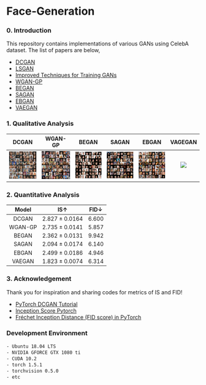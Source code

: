 # Face-Generation

### 0. Introduction

This repository contains implementations of various GANs using CelebA dataset. The list of papers are below,
- [DCGAN](https://arxiv.org/pdf/1511.06434.pdf)
- [LSGAN](https://arxiv.org/pdf/1611.04076.pdf)
- [Improved Techniques for Training GANs](https://arxiv.org/pdf/1606.03498.pdf)
- [WGAN-GP](https://arxiv.org/pdf/1704.00028.pdf)
- [BEGAN](https://arxiv.org/pdf/1703.10717.pdf)
- [SAGAN](https://arxiv.org/pdf/1805.08318.pdf)
- [EBGAN](https://arxiv.org/pdf/1609.03126.pdf)
- [VAEGAN](https://arxiv.org/pdf/1512.09300.pdf)

### 1. Qualitative Analysis
| DCGAN | WGAN-GP | BEGAN | SAGAN | EBGAN | VAGEGAN|
|:-----:|:-----:|:-----:|:-----:|:-----:|:-----:|
| <img src = './1. DCGAN (Deep Convolutional GAN)/results/samples/Face_Generation_Epoch_100.png'> | <img src = './2. Wasserstein GAN-GP (Gradient Penalty)/results/samples/Face_Generation_Epoch_100.png'> | <img src = './3. BEGAN (Boundary Equilibrium GAN)/results/samples/Face_Generation_Epoch_100.png'> | <img src = './4. SAGAN (Self-Attention GAN)/results/samples/Face_Generation_Epoch_100.png'> | <img src = './5. EBGAN (Energy-based GAN)/results/samples/Face_Generation_Epoch_100.png'> | <img src = './6. VAEGAN (Variational Autoencoder GAN)/results/samples/generation/Face_Generation_Epoch_040.png'> |

### 2. Quantitative Analysis
| Model | IS↑ | FID↓ |
|:-----:|:-----:|:-----:|
| DCGAN | 2.827 ± 0.0164 | 6.600 |
| WGAN-GP | 2.735 ± 0.0141 | 5.857 |
| BEGAN | 2.362 ± 0.0131 | 9.942 |
| SAGAN | 2.094 ± 0.0174 | 6.140 |
| EBGAN | 2.499 ± 0.0186 | 4.946 |
| VAEGAN | 1.823 ± 0.0074 | 6.314 |

### 3. Acknowledgement
Thank you for inspiration and sharing codes for metrics of IS and FID!
- [PyTorch DCGAN Tutorial](https://pytorch.org/tutorials/beginner/dcgan_faces_tutorial.html)
- [Inception Score Pytorch](https://github.com/sbarratt/inception-score-pytorch)
- [Fréchet Inception Distance (FID score) in PyTorch](https://github.com/mseitzer/pytorch-fid)

### Development Environment
```
- Ubuntu 18.04 LTS
- NVIDIA GFORCE GTX 1080 ti
- CUDA 10.2
- torch 1.5.1
- torchvision 0.5.0
- etc
```

